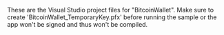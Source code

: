These are the Visual Studio project files for "BitcoinWallet". Make sure to create 'BitcoinWallet_TemporaryKey.pfx' before running the sample or the app won't be signed and thus won't be compiled.
